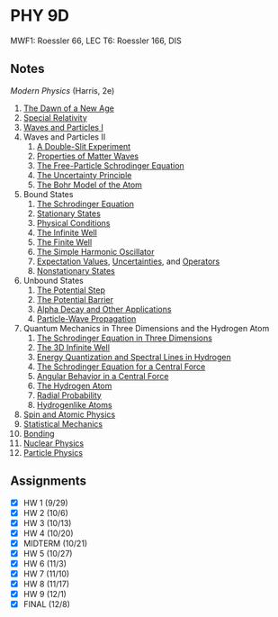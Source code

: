 # PHY 9D
MWF1: Roessler 66, LEC
T6: Roessler 166, DIS
## Notes
*Modern Physics* (Harris, 2e)
1. [The Dawn of a New Age](../notes/history-modern-physics.md)
2. [Special Relativity](../notes/lorentz-transformation.md)
3. [Waves and Particles I](../notes/history-modern-physics.md)
4. Waves and Particles II
	1. [A Double-Slit Experiment](../notes/history-modern-physics.md#wave-particle-duality)
	2. [Properties of Matter Waves](../notes/matter-wave.md)
	3. [The Free-Particle Schrodinger Equation](../notes/free-particle.md)
	4. [The Uncertainty Principle](../notes/heisenberg-uncertainty-principle.md)
	6. [The Bohr Model of the Atom](../notes/hydrogen-atom.md)
5. Bound States
	1. [The Schrodinger Equation](../notes/schrodinger-equation.md)
	2. [Stationary States](../notes/schrodinger-equation.md#time-independent-schrodinger-equation)
	3. [Physical Conditions](../notes/schrodinger-equation.md#formalism)
	5. [The Infinite Well](../notes/particle-in-a-box.md)
	6. [The Finite Well](../notes/finite-potential-well.md)
	7. [The Simple Harmonic Oscillator](../notes/quantum-harmonic-oscillator.md)
	8. [Expectation Values](../notes/expectation-value.md), [Uncertainties](../notes/expectation-value.md#uncertainty), and [Operators](../notes/operator-physics.md#quantum-mechanics)
	9. [Nonstationary States](../notes/schrodinger-equation.md#time-independent-schrodinger-equation)
6. Unbound States
	1. [The Potential Step](../notes/step-potential.md)
	2. [The Potential Barrier](../notes/rectangular-potential-barrier.md)
	3. [Alpha Decay and Other Applications](../notes/alpha-decay.md)
	4. [Particle-Wave Propagation](../notes/plane-wave.md#particle-wave-propagation)
7. Quantum Mechanics in Three Dimensions and the Hydrogen Atom
	1. [The Schrodinger Equation in Three Dimensions](../notes/schrodinger-equation.md)
	2. [The 3D Infinite Well](../notes/particle-in-a-box.md)
	3. [Energy Quantization and Spectral Lines in Hydrogen](../notes/hydrogen-atom.md)
	4. [The Schrodinger Equation for a Central Force](../notes/schrodinger-equation.md)
	5. [Angular Behavior in a Central Force](../notes/schrodinger-equation.md)
	6. [The Hydrogen Atom](../notes/hydrogen-atom.md)
	7. [Radial Probability](../notes/hydrogen-atom.md)
	8. [Hydrogenlike Atoms](../notes/hydrogen-atom.md#hydrogenlike-atoms)
8. [Spin and Atomic Physics](../notes/spin.md)
9. [Statistical Mechanics](../f23/phy112.md)
10. [Bonding](../notes/bonding.md)
11. [Nuclear Physics](../notes/nuclear-physics.md)
12. [Particle Physics](../notes/history-particle-physics.md)
## Assignments
- [x] HW 1 (9/29)
- [x] HW 2 (10/6)
- [x] HW 3 (10/13)
- [x] HW 4 (10/20)
- [x] MIDTERM (10/21)
- [x] HW 5 (10/27)
- [x] HW 6 (11/3)
- [x] HW 7 (11/10)
- [x] HW 8 (11/17)
- [x] HW 9 (12/1)
- [x] FINAL (12/8)